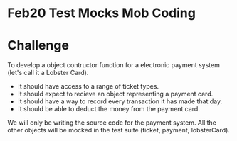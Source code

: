 # Feb20 Test Mocks Mob Coding

# Challenge
To develop a object contructor function for a electronic payment system (let's call it a Lobster Card).

- It should have access to a range of ticket types.
- It should expect to recieve an object representing a payment card.
- It should have a way to record every transaction it has made that day.
- It should be able to deduct the money from the payment card.

We will only be writing the source code for the payment system. All the other objects will be mocked in the test suite (ticket, payment, lobsterCard).
